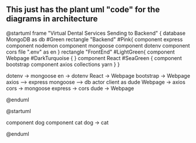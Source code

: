 ## This just has the plant uml "code" for the diagrams in architecture

@startuml
frame "Virtual Dental Services Sending to Backend" {
database MongoDB as db #Green
rectangle "Backend" #Pink{
component express
component nodemon
component mongoose
component dotenv
component cors
file ".env" as en
}
rectangle "FrontEnd" #LightGreen{
component Webpage #DarkTurquoise {
}
component React #SeaGreen {
component bootstrap
component axios
collections yarn
}
}

dotenv -> mongoose
en -> dotenv
React -> Webpage
bootstrap -> Webpage
axios --> express
mongoose --> db
actor client as dude
Webpage -> axios
cors -> mongoose
express -> cors
dude -> Webpage

@enduml

@startuml

component dog
component cat
dog -> cat



@enduml

